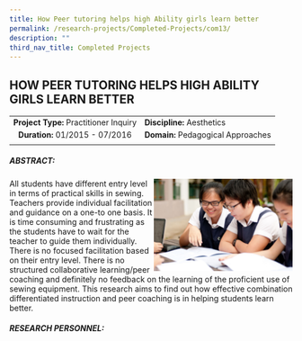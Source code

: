 ```yaml
---
title: How Peer tutoring helps high Ability girls learn better
permalink: /research-projects/Completed-Projects/com13/
description: ""
third_nav_title: Completed Projects
---
```

## HOW PEER TUTORING HELPS HIGH ABILITY GIRLS LEARN BETTER

|   |   |
|:-:|---|
| **Project Type:** Practitioner Inquiry  | **Discipline:** Aesthetics  |
| **Duration:** 01/2015 - 07/2016  | **Domain:** Pedagogical Approaches  |
|   |   |

##### ABSTRACT:

<img src="/images/Peer Coaching.jpg" style="width:49%" align=right>

All students have different entry level in terms of practical skills in sewing. Teachers provide individual facilitation and guidance on a one-to one basis. It is time consuming and frustrating as the students have to wait for the teacher to guide them individually. There is no focused facilitation based on their entry level. There is no structured collaborative learning/peer coaching and definitely no feedback on the learning of the proficient use of sewing equipment. This research aims to find out how effective combination differentiated instruction and peer coaching is in helping students learn better.

##### RESEARCH PERSONNEL:

